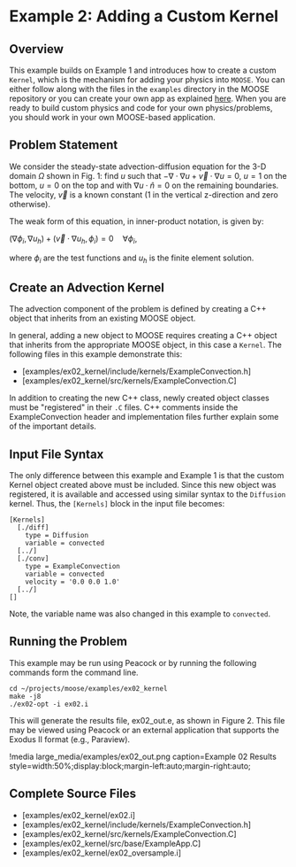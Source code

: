# Example 2: Adding a Custom Kernel

## Overview

This example builds on Example 1 and introduces how to create a custom `Kernel`, which is the
mechanism for adding your physics into `MOOSE`.  You can either follow along with the files in
the `examples` directory in the MOOSE repository or you can create your own app as explained
[here](getting_started/index.md#create-an-app). When you are ready to build custom physics and
code for your own physics/problems, you should work in your own MOOSE-based application.

## Problem Statement

We consider the steady-state advection-diffusion equation for the 3-D domain $\Omega$ shown in
Fig. 1: find $u$ such that $-\nabla \cdot \nabla u + \vec{v} \cdot \nabla u = 0$, $u=1$ on the
bottom, $u=0$ on the top and with $\nabla u \cdot \hat{n} = 0$ on the remaining boundaries. The
velocity, $\vec{v}$ is a known constant (1 in the vertical z-direction and zero otherwise).

The weak form of this equation, in inner-product notation, is given by:

$(\nabla \phi_i, \nabla u_h) + (\vec{v} \cdot \nabla u_h, \phi_i)= 0 \quad \forall  \phi_i$,

where $\phi_i$ are the test functions and $u_h$ is the finite element solution.

## Create an Advection Kernel

The advection component of the problem is defined by creating a C++ object that inherits from an
existing MOOSE object.

In general, adding a new object to MOOSE requires creating a C++ object that inherits from the
appropriate MOOSE object, in this case a `Kernel`. The following files in this example demonstrate
this:

- [examples/ex02_kernel/include/kernels/ExampleConvection.h]
- [examples/ex02_kernel/src/kernels/ExampleConvection.C]

In addition to creating the new C++ class, newly created object classes must be "registered" in
their `.C` files.  C++ comments inside the ExampleConvection header and implementation files
further explain some of the important details.

## Input File Syntax

The only difference between this example and Example 1 is that the custom Kernel object created
above must be included. Since this new object was registered, it is available and accessed using
similar syntax to the `Diffusion` kernel. Thus, the `[Kernels]` block in the input file becomes:

```puppet
[Kernels]
  [./diff]
    type = Diffusion
    variable = convected
  [../]
  [./conv]
    type = ExampleConvection
    variable = convected
    velocity = '0.0 0.0 1.0'
  [../]
[]
```

Note, the variable name was also changed in this example to `convected`.

## Running the Problem

This example may be run using Peacock or by running the following commands form the command line.

```
cd ~/projects/moose/examples/ex02_kernel
make -j8
./ex02-opt -i ex02.i
```

This will generate the results file, ex02_out.e, as shown in Figure 2. This file may be viewed using
Peacock or an external application that supports the Exodus II format (e.g., Paraview).

!media large_media/examples/ex02_out.png
       caption=Example 02 Results
       style=width:50%;display:block;margin-left:auto;margin-right:auto;


## Complete Source Files

- [examples/ex02_kernel/ex02.i]
- [examples/ex02_kernel/include/kernels/ExampleConvection.h]
- [examples/ex02_kernel/src/kernels/ExampleConvection.C]
- [examples/ex02_kernel/src/base/ExampleApp.C]
- [examples/ex02_kernel/ex02_oversample.i]
